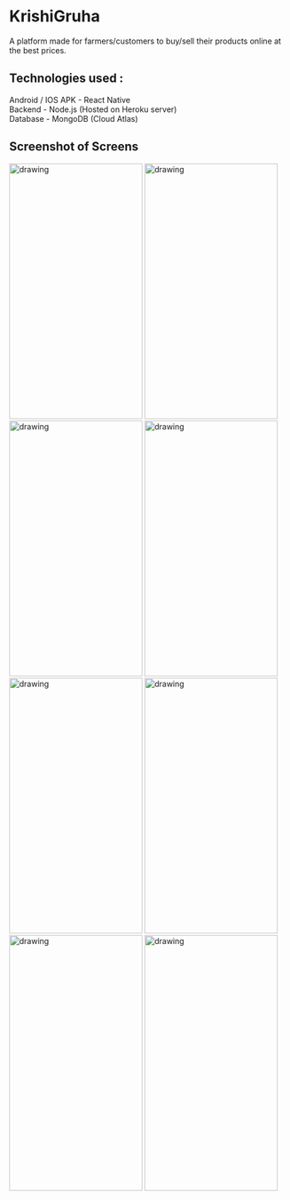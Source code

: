# KrishiGruha
A platform made for farmers/customers to buy/sell their products online at the best prices.

## Technologies used :
Android / IOS APK - React Native  
Backend   -   Node.js (Hosted on Heroku server)  
Database  -   MongoDB (Cloud Atlas)  


## Screenshot of Screens
<img src="https://github.com/sagarparker/KrishiGruha/blob/main/ScreenShots/1_login.jpg" alt="drawing" width="240" height="460"/> <img src="https://github.com/sagarparker/KrishiGruha/blob/main/ScreenShots/2_register.jpg" alt="drawing" width="240" height="460"/> <img src="https://github.com/sagarparker/KrishiGruha/blob/main/ScreenShots/3_homescreen.jpg" alt="drawing" width="240" height="460"/> <img src="https://github.com/sagarparker/KrishiGruha/blob/main/ScreenShots/5_buy.jpg" alt="drawing" width="240" height="460"/> <img src="https://github.com/sagarparker/KrishiGruha/blob/main/ScreenShots/6_sell.jpg" alt="drawing" width="240" height="460"/> <img src="https://github.com/sagarparker/KrishiGruha/blob/main/ScreenShots/7_sidedrawer.jpg" alt="drawing" width="240" height="460"/> <img src="https://github.com/sagarparker/KrishiGruha/blob/main/ScreenShots/8_order.jpg" alt="drawing" width="240" height="460"/> <img src="https://github.com/sagarparker/KrishiGruha/blob/main/ScreenShots/9_itemsales.jpg" alt="drawing" width="240" height="460"/>

